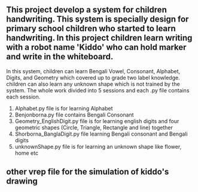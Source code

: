 
## This project develop a system for children handwriting. This system is specially design for primary school children who started to learn handwriting. In this project children learn writing with a robot name 'Kiddo' who can hold marker and write in the whiteboard.

In this system, children can learn Bengali Vowel, Consonant, Alphabet, Digits, and Geometry which covered up to grade two label knowledge. children can also learn any unknown shape which is not trained by the system. The whole work divided into 5 sessions and each .py file contains each session.

1. Alphabet.py file is for learning Alphabet
2. Benjonborna.py file contains Bengali Consonant 
3. Geometry_EnglishDigit.py file is for learning english digits and four geometric shapes (Circle, Triangle, Rectangle and line) together
4. Shorborna_BanglaDigit.py file learning Bengali consonant and Bengali digits
5. unknownShape.py file is for learning an unknown shape like flower, home etc

## other vrep file for the simulation of kiddo's drawing





